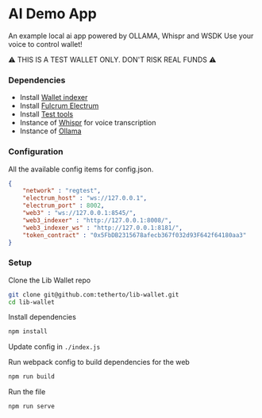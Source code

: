 # AI Demo App

An example local ai app powered by OLLAMA, Whispr and WSDK Use your voice to control wallet!

⚠️ THIS IS A TEST WALLET ONLY. DON'T RISK REAL FUNDS ⚠️

### Dependencies

* Install [Wallet indexer](https://github.com/tetherto/lib-wallet-indexer)
* Install [Fulcrum Electrum](https://github.com/cculianu/Fulcrum)
* Install [Test tools](https://github.com/tetherto/wallet-lib-test-tools)
* Instance of [Whispr](https://github.com/fedirz/faster-whisper-server) for voice transcription
* Instance of [Ollama](https://ollama.com/library/llama3.1:8b)

### Configuration

All the available config items for config.json.

```json
{
    "network" : "regtest",
    "electrum_host" : "ws://127.0.0.1",
    "electrum_port" : 8002,
    "web3" : "ws://127.0.0.1:8545/",
    "web3_indexer" : "http://127.0.0.1:8008/",
    "web3_indexer_ws" : "http://127.0.0.1:8181/",
    "token_contract" : "0x5FbDB2315678afecb367f032d93F642f64180aa3"
}

```

### Setup

Clone the Lib Wallet repo

```bash
git clone git@github.com:tetherto/lib-wallet.git
cd lib-wallet
```

Install dependencies

```bash
npm install
```

Update config in `./index.js`

Run webpack config to build dependencies for the web

```bash
npm run build
```

Run the file

```bash
npm run serve
```
